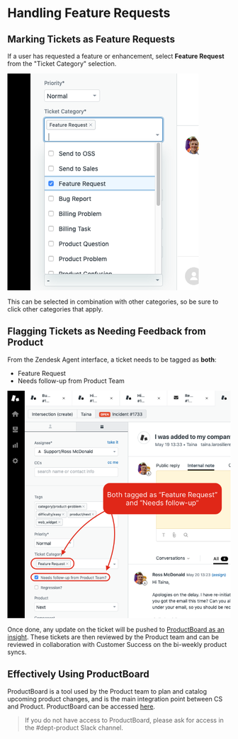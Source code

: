 # Handling Feature Requests

## Marking Tickets as Feature Requests

If a user has requested a feature or enhancement, select **Feature Request** from the "Ticket Category" selection.

![](../.gitbook/assets/image.png)

This can be selected in combination with other categories, so be sure to click other categories that apply.

## Flagging Tickets as Needing Feedback from Product

From the Zendesk Agent interface, a ticket needs to be tagged as **both**:

* Feature Request
* Needs follow-up from Product Team

![](../.gitbook/assets/screen-shot-2020-06-03-at-2.34.35-pm.png)

Once done, any update on the ticket will be pushed to [ProductBoard as an insight](https://stoplightio.productboard.com/insights). These tickets are then reviewed by the Product team and can be reviewed in collaboration with Customer Success on the bi-weekly product syncs.

## Effectively Using ProductBoard

ProductBoard is a tool used by the Product team to plan and catalog upcoming product changes, and is the main integration point between CS and Product. ProductBoard can be accessed [here](https://stoplightio.productboard.com).

> If you do not have access to ProductBoard, please ask for access in the \#dept-product Slack channel.

